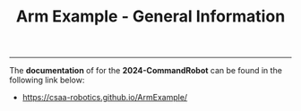 <!DOCTYPE html>
<html lang="en">
<head>
    <meta charset="UTF-8">
    <header>
        <h1><strong>Arm Example - General Information</strong></h1>
    </header>
    <hr>
</head>
<body>
    <p>The <b>documentation</b> of for the <b>2024-CommandRobot</b> can be found in the
    following link below:</p>
    <ul>
        <li>
            <a href="https://csaa-robotics.github.io/ArmExample/">https://csaa-robotics.github.io/ArmExample/</a>
        </li>
    </ul>
</body>
</html>
